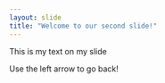 ```yaml
---
layout: slide
title: "Welcome to our second slide!"
---
```

This is  my text on my slide

Use the left arrow to go back!
